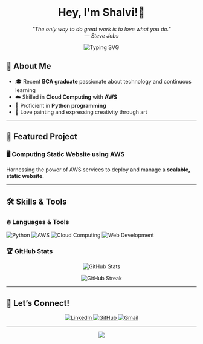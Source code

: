 <!-- Standout Professional GitHub Profile README for shalviiiii -->

<h1 align="center">Hey, I'm Shalvi!👋</h1>

<p align="center"><i>
  "The only way to do great work is to love what you do." <br>
  — Steve Jobs
</i></p>
<p align="center">
  <img src="https://readme-typing-svg.demolab.com?font=Fira+Code&weight=500&pause=1000&color=0078D4&center=true&vCenter=true&width=435&lines=BCA+Graduate;Python+Programmer;AWS+Cloud+Enthusiast" alt="Typing SVG" />
</p>

## 🌟 About Me

- 🎓 Recent **BCA graduate** passionate about technology and continuous learning
- ☁️ Skilled in **Cloud Computing** with **AWS**
- 🐍 Proficient in **Python programming**
- 🎨 Love painting and expressing creativity through art  

---

## 🚀 Featured Project

### 🖥️ Computing Static Website using AWS  
Harnessing the power of AWS services to deploy and manage a **scalable, static website**.

---

## 🛠️ Skills & Tools  

### 🔥 Languages & Tools  
![Python](https://img.shields.io/badge/Python-FFD43B?style=for-the-badge&logo=python&logoColor=blue)
![AWS](https://img.shields.io/badge/AWS-FF9900?style=for-the-badge&logo=amazon-aws&logoColor=white)
![Cloud Computing](https://img.shields.io/badge/Cloud%20Computing-0078D4?style=for-the-badge&logo=microsoft-azure&logoColor=white)
![Web Development](https://img.shields.io/badge/Web%20Development-181717?style=for-the-badge&logo=html5&logoColor=white)

### 🏆 GitHub Stats  
<p align="center">
  <img src="https://github-readme-stats.vercel.app/api?username=shalviiiii&show_icons=true&theme=radical" alt="GitHub Stats" />
</p>

<p align="center">
  <img src="https://github-readme-streak-stats.herokuapp.com/?user=shalviiiii&theme=blueberry" alt="GitHub Streak" />
</p>

---

## 🎯 Let’s Connect!

<p align="center">
  <a href="https://www.linkedin.com/in/savi795/">
    <img src="https://img.shields.io/badge/LinkedIn-0A66C2?style=for-the-badge&logo=linkedin&logoColor=white" alt="LinkedIn" />
  </a>
  <a href="https://github.com/shalviiiii">
    <img src="https://img.shields.io/badge/GitHub-181717?style=for-the-badge&logo=github&logoColor=white" alt="GitHub" />
  </a>
  <a href="mailto:shalvis795@gmail.com">
    <img src="https://img.shields.io/badge/Gmail-D14836?style=for-the-badge&logo=gmail&logoColor=white" alt="Gmail" />
  </a>
</p>

---

<p align="center">
  <img src="https://capsule-render.vercel.app/api?type=wave&color=auto&height=90&section=footer"/>
</p>
